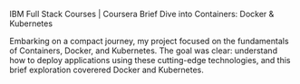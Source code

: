 IBM Full Stack Courses | Coursera
Brief Dive into Containers: Docker & Kubernetes

Embarking on a compact journey, my project focused on the fundamentals of Containers, Docker, and Kubernetes. The goal was clear: understand how to deploy applications using these cutting-edge technologies, and this brief exploration coverered Docker and Kubernetes.
